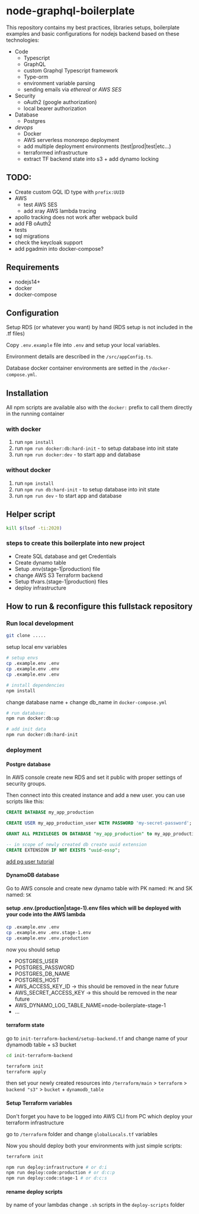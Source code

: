 # node-graphql-boilerplate

This repository contains my best practices, libraries setups, boilerplate examples
and basic configurations for nodejs backend based on these technologies:

- Code
  - Typescript
  - GraphQL
  - custom Graphql Typescript framework
  - Type-orm
  - environment variable parsing
  - sending emails via _ethereal_ or _AWS SES_
- Security
  - oAuth2 (google authorization)
  - local bearer authorization
- Database
  - Postgres
- _devops_
  - Docker
  - AWS serverless monorepo deployment
  - add multiple deployment environments (test|prod|test|etc...)
  - terraformed infrastructure
  - extract TF backend state into s3 + add dynamo locking

## TODO:

- Create custom GQL ID type with `prefix:UUID`
- AWS
  - test AWS SES
  - add xray AWS lambda tracing
- apollo tracking does not work after webpack build
- add FB oAuth2
- tests
- sql migrations
- check the keycloak support
- add pgadmin into docker-compose?

## Requirements

- nodejs14+
- docker
- docker-compose

## Configuration

Setup RDS (or whatever you want) by hand (RDS setup is not included in the .tf files)

Copy `.env.example` file into `.env` and setup your local variables.

Environment details are described in the `/src/appConfig.ts`.

Database docker container environments are setted in the `/docker-compose.yml`.

## Installation

All npm scripts are available also with the `docker:` prefix to call them directly in the running container

### with docker

1. run `npm install`
2. run `npm run docker:db:hard-init` - to setup database into init state
3. run `npm run docker:dev` - to start app and database

### without docker

1. run `npm install`
2. run `npm run db:hard-init` - to setup database into init state
3. run `npm run dev` - to start app and database

## Helper script

```bash
kill $(lsof -ti:2020)
```

### steps to create this boilerplate into new project

- Create SQL database and get Credentials
- Create dynamo table
- Setup .env(stage-1|production) file
- change AWS S3 Terraform backend
- Setup tfvars.(stage-1|production) files
- deploy infrastructure

## How to run & reconfigure this fullstack repository

### Run local development

```sh
git clone .....


```

setup local env variables

```sh
# setup envs
cp .example.env .env
cp .example.env .env
cp .example.env .env

# install dependencies
npm install
```

change database name + change db_name in `docker-compose.yml`

```sh
# run database:
npm run docker:db:up

# add init data
npm run docker:db:hard-init
```

### deployment

#### Postgre database

In AWS console create new RDS and set it public with proper settings of security groups.

Then connect into this created instance and add a new user. you can use scripts like this:

```sql
CREATE DATABASE my_app_production

CREATE USER my_app_production_user WITH PASSWORD 'my-secret-password';

GRANT ALL PRIVILEGES ON DATABASE "my_app_production" to my_app_production_user;

-- in scope of newly created db create uuid extension
CREATE EXTENSION IF NOT EXISTS "uuid-ossp";
```

[add pg user tutorial](https://medium.com/@mohammedhammoud/postgresql-create-user-create-database-grant-privileges-access-aabb2507c0aa)

#### DynamoDB database

Go to AWS console and create new dynamo table with PK named: `PK` and SK named: `SK`

#### setup .env.(production|stage-1).env files which will be deployed with your code into the AWS lambda

```sh
cp .example.env .env
cp .example.env .env.stage-1.env
cp .example.env .env.production
```

now you should setup

- POSTGRES_USER
- POSTGRES_PASSWORD
- POSTGRES_DB_NAME
- POSTGRES_HOST
- AWS_ACCESS_KEY_ID -> this should be removed in the near future
- AWS_SECRET_ACCESS_KEY -> this should be removed in the near future
- AWS_DYNAMO_LOG_TABLE_NAME=node-boilerplate-stage-1
- ...

#### terraform state

go to `init-terraform-backend/setup-backend.tf` and change name of your dynamodb table + s3 bucket

```sh
cd init-terraform-backend

terraform init
terraform apply

```

then set your newly created resources into `/terraform/main` > `terraform` > `backend "s3"` > `bucket` + `dynamodb_table`

#### Setup Terraform variables

Don't forget you have to be logged into AWS CLI from PC which deploy your terraform infrastructure

go to `/terraform` folder and change `globalLocals.tf` variables

Now you should deploy both your environments with just simple scripts:

```sh
terraform init

npm run deploy:infrastructure # or d:i
npm run deploy:code:production # or d:c:p
npm run deploy:code:stage-1 # or d:c:s

```

#### rename deploy scripts

by name of your lambdas change `.sh` scripts in the `deploy-scripts` folder
